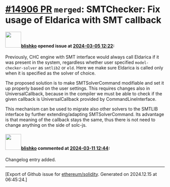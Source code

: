 # [\#14906 PR](https://github.com/ethereum/solidity/pull/14906) `merged`: SMTChecker: Fix usage of Eldarica with SMT callback

#### <img src="https://avatars.githubusercontent.com/u/16404346?v=4" width="50">[blishko](https://github.com/blishko) opened issue at [2024-03-05 12:22](https://github.com/ethereum/solidity/pull/14906):

Previously, CHC engine with SMT interface would always call Eldarica if
it was present in the system, regardless whether user specified
`model-checker-solver` as `smtlib2` or `eld`.
Here we make sure Eldarica is called only when it is specified as the
solver of choice.

The proposed solution is to make SMTSolverCommand modifiable and set it
up properly based on the user settings. This requires changes also in
UniversalCallback, because in the compiler we must be able to check if
the given callback is UniversalCallback provided by CommandLineInterface.

This mechanism can be used to migrate also other solvers to the SMTLIB
interface by further extending/adapting SMTSolverCommand.
Its advantage is that meaning of the callback stays the same, thus there
is not need to change anything on the side of solc-js.

#### <img src="https://avatars.githubusercontent.com/u/16404346?v=4" width="50">[blishko](https://github.com/blishko) commented at [2024-03-11 12:44](https://github.com/ethereum/solidity/pull/14906#issuecomment-1988356849):

Changelog entry added.


-------------------------------------------------------------------------------



[Export of Github issue for [ethereum/solidity](https://github.com/ethereum/solidity). Generated on 2024.12.15 at 06:45:24.]
